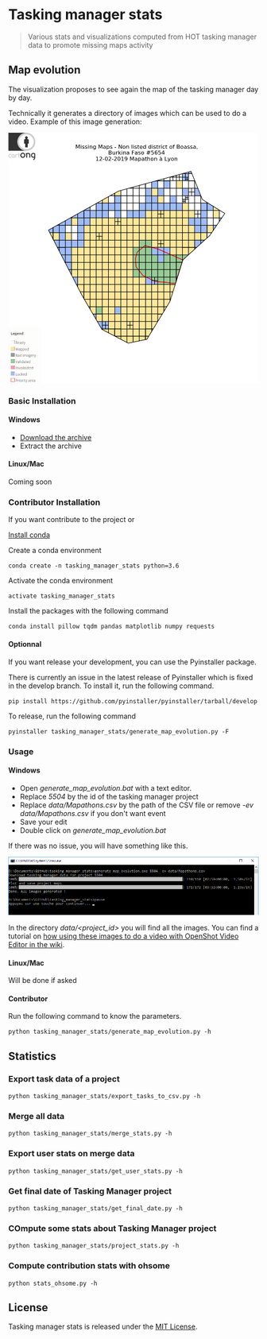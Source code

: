 # Tasking manager stats
> Various stats and visualizations computed from HOT tasking manager data to promote missing maps activity

## Map evolution

The visualization proposes to see again the map of the tasking manager day by day.

Technically it generates a directory of images which can be used to do a video.
Example of this image generation: 

![Map evolution example](Map_evolution.png)


### Basic Installation

#### Windows

- [Download the archive](https://drive.google.com/open?id=1EKbJn4NxjA8fYNR-NTT-KpiaSSJNiU0L)
- Extract the archive

#### Linux/Mac

Coming soon

### Contributor Installation

If you want contribute to the project or 

[Install conda](https://docs.conda.io/en/latest/miniconda.html)

Create a conda environment
````
conda create -n tasking_manager_stats python=3.6
````

Activate the conda environment
````
activate tasking_manager_stats
````

Install the packages with the following command
````
conda install pillow tqdm pandas matplotlib numpy requests
````

#### Optionnal

If you want release your development, you can use the Pyinstaller package.

There is currently an issue in the latest release of Pyinstaller
which is fixed in the develop branch. To install it, run the following command.

````
pip install https://github.com/pyinstaller/pyinstaller/tarball/develop 
````

To release, run the following command
````
pyinstaller tasking_manager_stats/generate_map_evolution.py -F
````


### Usage
#### Windows

* Open *generate_map_evolution.bat* with a text editor.
* Replace *5504* by the id of the tasking manager project
* Replace *data/Mapathons.csv* by the path of the CSV file
or remove *-ev data/Mapathons.csv* if you don't want event
* Save your edit
* Double click on *generate_map_evolution.bat*

If there was no issue, you will have something like this.

![Map evolution result](Map_evolution_result.png)

In the directory *data/<project_id>* you will find all the images.
You can find a tutorial on [how using these images to do a video with OpenShot Video Editor in the wiki](https://github.com/NicolasGrosjean/tasking_manager_stats/wiki/How-to-create-a-video-from-the-generated-images-with-OpenShot-Video-Editor).

#### Linux/Mac

Will be done if asked

#### Contributor

Run the following command to know the parameters.

````
python tasking_manager_stats/generate_map_evolution.py -h
````

## Statistics

### Export task data of a project
```
python tasking_manager_stats/export_tasks_to_csv.py -h
```

### Merge all data
```
python tasking_manager_stats/merge_stats.py -h
```

### Export user stats on merge data
```
python tasking_manager_stats/get_user_stats.py -h
```

### Get final date of Tasking Manager project
```
python tasking_manager_stats/get_final_date.py -h
```

### COmpute some stats about Tasking Manager project
```
python tasking_manager_stats/project_stats.py -h
```

### Compute contribution stats with ohsome
```
python stats_ohsome.py -h
```

## License

Tasking manager stats is released under the [MIT License](http://www.opensource.org/licenses/MIT).
